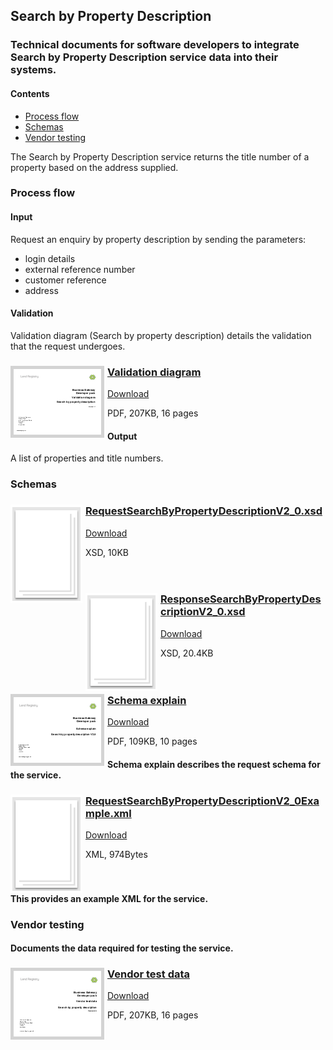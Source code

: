 ## Search by Property Description

### Technical documents for software developers to integrate Search by Property Description service data into their systems.

#### Contents
- [Process flow](#process-flow)
- [Schemas](#schemas)
- [Vendor testing](#vendor-testing)

The Search by Property Description service returns the title number of a property based on the address supplied.

### Process flow

#### Input
Request an enquiry by property description by sending the parameters:

- login details
- external reference number
- customer reference
- address

#### Validation
Validation diagram (Search by property description) details the validation that the request undergoes.

<h3><a href="../../pdfs/services/RequestSearchbyPropertyDescriptionValidationDiagramV1_1.pdf">
<img style="float: left; margin: 0px 5px 0px 0px;  border:5px solid LightGrey;" src="../../images/thumbnail/RequestSearchbyPropertyDescriptionValidationDiagramV1_1.pdf.png"></a>
<a href="../../pdfs/services/RequestSearchbyPropertyDescriptionValidationDiagramV1_1.pdf">Validation diagram</a></h3>
<a download="RequestSearchbyPropertyDescriptionValidationDiagramV1_1.pdf" href="../../pdfs/services/RequestSearchbyPropertyDescriptionValidationDiagramV1_1.pdf">Download</a>

PDF, 207KB, 16 pages
<br />
#### Output
A list of properties and title numbers.

### Schemas

<h3><a href="../../schemas/RequestSearchByPropertyDescriptionV2_0.xsd">
<img style="float: left; margin: 0px 5px 0px 0px;" src="../../images/thumbnail/file.png"></a>
<a href="../../schemas/RequestSearchByPropertyDescriptionV2_0.xsd">RequestSearchByPropertyDescriptionV2_0.xsd</a></h3>
<a download="RequestSearchByPropertyDescriptionV2_0.xsd" href="../../schemas/RequestSearchByPropertyDescriptionV2_0.xsd">Download</a>

XSD, 10KB
<br />
<br />
<br />

<h3><a href="../../schemas/ResponseSearchByPropertyDescriptionV2_0.xsd">
<img style="float: left; margin: 0px 5px 0px 0px" src="../../images/thumbnail/file.png"></a> 
<a href="../../schemas/ResponseSearchByPropertyDescriptionV2_0.xsd">ResponseSearchByPropertyDescriptionV2_0.xsd</a></h3>
<a download="ResponseSearchByPropertyDescriptionV2_0.xsd" href="../../schemas/ResponseSearchByPropertyDescriptionV2_0.xsd">Download</a>

XSD, 20.4KB
<br />
<br />
<br />

<h3><a href="../../pdfs/services/RequestSearchByPropertyDescriptionV2_0SchemaExplain.pdf">
<img style="float: left; margin: 0px 5px 0px 0px; border:5px solid LightGrey;" src="../../images/thumbnail/RequestSearchByPropertyDescriptionV2_0SchemaExplain.pdf.png"></a>
<a href="../../pdfs/services/RequestSearchByPropertyDescriptionV2_0SchemaExplain.pdf">Schema explain</a></h3>
<a download="RequestSearchByPropertyDescriptionV2_0SchemaExplain.pdf" href="../../pdfs/services/RequestSearchByPropertyDescriptionV2_0SchemaExplain.pdf">Download</a>

PDF, 109KB, 10 pages

#### Schema explain describes the request schema for the service.

<h3><a href="../../xml/RequestSearchByPropertyDescriptionV2_0Example.xml">
<img style="float: left; margin: 0px 5px 0px 0px;" src="../../images/thumbnail/file.png"></a>
<a href="../../xml/RequestSearchByPropertyDescriptionV2_0Example.xml">RequestSearchByPropertyDescriptionV2_0Example.xml</a></h3>
<a download="RequestSearchByPropertyDescriptionV2_0Example.xml" href="../../xml/RequestSearchByPropertyDescriptionV2_0Example.xml">Download</a>

XML, 974Bytes
<br />
<br />
<br />

#### This provides an example XML for the service.

### Vendor testing

#### Documents the data required for testing the service.

<h3><a href="../../pdfs/services/SearchByPropertyDescriptionVendorTest.pdf">
<img style="float: left; margin: 0px 5px 0px 0px; border:5px solid LightGrey;" src="../../images/thumbnail/SearchByPropertyDescriptionVendorTest.pdf.png"></a>
<a href="../../pdfs/services/SearchByPropertyDescriptionVendorTest.pdf">Vendor test data</a></h3>
<a download="SearchByPropertyDescriptionVendorTest.pdf" href="../../pdfs/services/SearchByPropertyDescriptionVendorTest.pdf">Download</a>

PDF, 207KB, 16 pages
